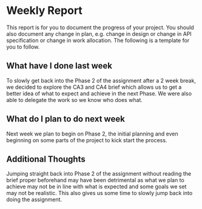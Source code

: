 # Weekly Report

This report is for you to document the progress of your project. You should also document any change in plan, e.g. change in design or change in API specification or change in work allocation. The following is a template for you to follow.

## What have I done last week

To slowly get back into the Phase 2 of the assignment after a 2 week break, we decided to explore the CA3 and CA4 brief which allows us to get a better idea of what to expect and achieve in the next Phase. We were also able to delegate the work so we know who does what.


## What do I plan to do next week

Next week we plan to begin on Phase 2, the initial planning and even beginning on some parts of the project to kick start the process.


## Additional Thoughts

Jumping straight back into Phase 2 of the assignment without reading the brief proper beforehand may have been detrimental as what we plan to achieve may not be in line with what is expected and some goals we set may not be realistic. This also gives us some time to slowly jump back into doing the assignment.